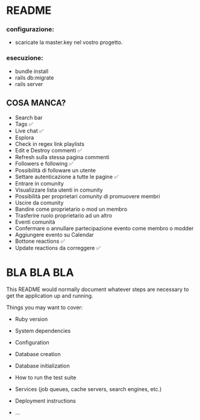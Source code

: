 # README

### configurazione:

* scaricate la master.key nel vostro progetto.

### esecuzione:

* bundle install
* rails db:migrate 
* rails server

## COSA MANCA?
- Search bar
- Tags ✅
- Live chat ✅
- Esplora
- Check in regex link playlists
- Edit e Destroy commenti ✅
- Refresh sulla stessa pagina commenti
- Followers e following ✅
- Possibilità di followare un utente
- Settare autenticazione a tutte le pagine ✅
- Entrare in comunity
- Visualizzare lista utenti in comunity
- Possibilità per proprietari comunity di promuovere membri
- Uscire da comunity
- Bandire come proprietario o mod un membro
- Trasferire ruolo proprietario ad un altro
- Eventi comunità
- Confermare o annullare partecipazione evento come membro o modder
- Aggiungere evento su Calendar
- Bottone reactions ✅
- Update reactions da correggere ✅






# BLA BLA BLA
This README would normally document whatever steps are necessary to get the
application up and running.

Things you may want to cover:

* Ruby version

* System dependencies

* Configuration

* Database creation

* Database initialization

* How to run the test suite

* Services (job queues, cache servers, search engines, etc.)

* Deployment instructions

* ...
